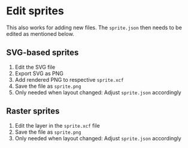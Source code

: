 # Edit sprites

This also works for adding new files.
The `sprite.json` then needs to be edited as mentioned below.

## SVG-based sprites

1. Edit the SVG file
2. Export SVG as PNG
3. Add rendered PNG to respective `sprite.xcf`
2. Save the file as `sprite.png`
3. Only needed when layout changed: Adjust `sprite.json` accordingly

## Raster sprites

1. Edit the layer in the `sprite.xcf` file
2. Save the file as `sprite.png`
3. Only needed when layout changed: Adjust `sprite.json` accordingly
